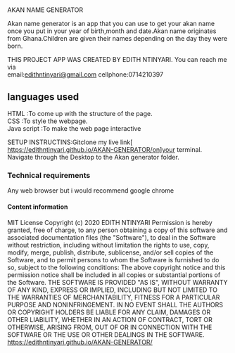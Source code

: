 # 
AKAN NAME GENERATOR

Akan name generator is an app that you can use to get your akan name once you put
in your year of birth,month and date.Akan name originates from Ghana.Children are given 
their  names depending on the day they were born.

THIS PROJECT APP WAS CREATED BY EDITH NTINYARI.
You can reach me via <br>email:edithntinyari@gmail.com
cellphone:0714210397

 ## languages used

 HTML :To come up with the structure of the page.<br>
 CSS :To style the webpage.<br>
 Java script :To make the web page interactive<br>

SETUP INSTRUCTINS:Gitclone my live link[ https://edithntinyari.github.io/AKAN-GENERATOR/on]your terminal.
Navigate through the Desktop to the Akan generator folder.

 ### Technical requirements
 Any web browser but i would recommend google chrome

 #### Content information
 MIT License
Copyright (c) 2020 EDITH NTINYARI
Permission is hereby granted, free of charge, to any person obtaining a copy
of this software and associated documentation files (the "Software"), to deal
in the Software without restriction, including without limitation the rights
to use, copy, modify, merge, publish, distribute, sublicense, and/or sell
copies of the Software, and to permit persons to whom the Software is
furnished to do so, subject to the following conditions:
The above copyright notice and this permission notice shall be included in all
copies or substantial portions of the Software.
THE SOFTWARE IS PROVIDED "AS IS", WITHOUT WARRANTY OF ANY KIND, EXPRESS OR
IMPLIED, INCLUDING BUT NOT LIMITED TO THE WARRANTIES OF MERCHANTABILITY,
FITNESS FOR A PARTICULAR PURPOSE AND NONINFRINGEMENT. IN NO EVENT SHALL THE
AUTHORS OR COPYRIGHT HOLDERS BE LIABLE FOR ANY CLAIM, DAMAGES OR OTHER
LIABILITY, WHETHER IN AN ACTION OF CONTRACT, TORT OR OTHERWISE, ARISING FROM,
OUT OF OR IN CONNECTION WITH THE SOFTWARE OR THE USE OR OTHER DEALINGS IN THE
SOFTWARE.
https://edithntinyari.github.io/AKAN-GENERATOR/